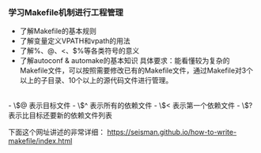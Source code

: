### 学习Makefile机制进行工程管理
-	了解Makefile的基本规则
-	了解变量定义VPATH和vpath的用法
-	了解%、$@、$<、$%等各类符号的意义
-	了解autoconf & automake的基本知识
具体要求：能看懂较为复杂的Makefile文件，可以按照需要修改已有的Makefile文件，通过Makefile对3个以上的子目录、10个以上的源代码文件进行管理。
<br>
- \$@  表示目标文件
- \$^  表示所有的依赖文件
- \$<  表示第一个依赖文件
- \$?  表示比目标还要新的依赖文件列表

下面这个网址讲述的非常详细：
<https://seisman.github.io/how-to-write-makefile/index.html>
